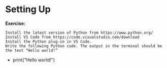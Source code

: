 # Setting Up

__Exercise:__

    Install the latest version of Python from https://www.python.org/
    Install VS Code from https://code.visualstudio.com/download
    Install the Python plug-in in VS Code.
    Write the following Python code. The output in the terminal should be the text “Hello world!”

* print("Hello world!")